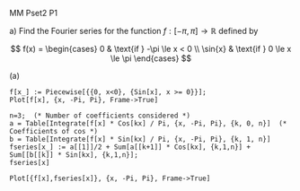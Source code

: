 MM Pset2 P1

a) Find the Fourier series for the function $f : [−π, π] → \mathbb{R}$ defined by

$$
f(x) =
\begin{cases}
    0 & \text{if }  -\pi \le x < 0 \\
    \sin{x} & \text{if } 0 \le x \le \pi
\end{cases}
$$

(a)
```wolfram
f[x_] := Piecewise[{{0, x<0}, {Sin[x], x >= 0}}];
Plot[f[x], {x, -Pi, Pi}, Frame->True]

n=3;  (* Number of coefficients considered *)
a = Table[Integrate[f[x] * Cos[kx] / Pi, {x, -Pi, Pi}, {k, 0, n}]  (* Coefficients of cos *)
b = Table[Integrate[f[x] * Sin[kx] / Pi, {x, -Pi, Pi}, {k, 1, n}]
fseries[x_] := a[[1]]/2 + Sum[a[[k+1]] * Cos[kx], {k,1,n}] + Sum[[b[[k]] * Sin[kx], {k,1,n}];
fseries[x]

Plot[{f[x],fseries[x]}, {x, -Pi, Pi}, Frame->True]
```

